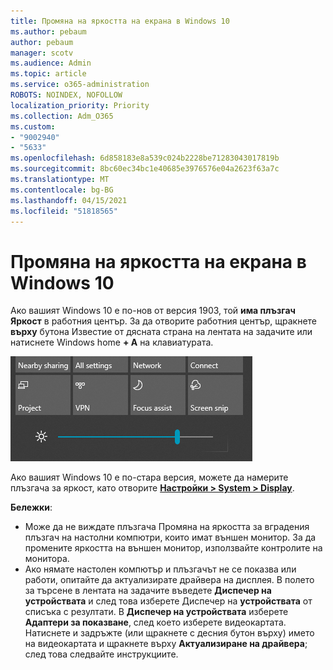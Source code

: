 ```yaml
---
title: Промяна на яркостта на екрана в Windows 10
ms.author: pebaum
author: pebaum
manager: scotv
ms.audience: Admin
ms.topic: article
ms.service: o365-administration
ROBOTS: NOINDEX, NOFOLLOW
localization_priority: Priority
ms.collection: Adm_O365
ms.custom:
- "9002940"
- "5633"
ms.openlocfilehash: 6d858183e8a539c024b2228be71283043017819b
ms.sourcegitcommit: 8bc60ec34bc1e40685e3976576e04a2623f63a7c
ms.translationtype: MT
ms.contentlocale: bg-BG
ms.lasthandoff: 04/15/2021
ms.locfileid: "51818565"
---
```

# <a name="change-screen-brightness-in-windows-10"></a>Промяна на яркостта на екрана в Windows 10

Ако вашият Windows 10 е по-нов от версия 1903, той **има плъзгач Яркост** в работния център. За да отворите работния център, щракнете **върху** бутона Известие от дясната страна на лентата на задачите или натиснете Windows home **+ A** на клавиатурата.

![Плъзгач за яркост](media/brightness-slider.png)

Ако вашият Windows 10 е по-стара версия, можете да намерите плъзгача за яркост, като отворите **[Настройки > System > Display](ms-settings:display?activationSource=GetHelp)**.

**Бележки**:

- Може да не виждате плъзгача Промяна на яркостта за вградения плъзгач на настолни компютри, които имат външен монитор. За да промените яркостта на външен монитор, използвайте контролите на монитора.
- Ако нямате настолен компютър и плъзгачът не се показва или работи, опитайте да актуализирате драйвера на дисплея. В полето за търсене в лентата на задачите въведете **Диспечер на устройствата** и след това изберете Диспечер на **устройствата** от списъка с резултати. В **Диспечер на устройствата** изберете **Адаптери за показване**, след което изберете видеокартата. Натиснете и задръжте (или щракнете с десния бутон върху) името на видеокартата и щракнете върху **Актуализиране на драйвера**; след това следвайте инструкциите.
